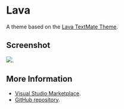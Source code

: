 # Lava

A theme based on the [Lava TextMate Theme](http://colorsublime.com/theme/Lava).


## Screenshot
![](https://raw.githubusercontent.com/gerane/VSCodeThemes/master/gerane.Theme-Lava/screenshot.png).


## More Information
* [Visual Studio Marketplace](https://marketplace.visualstudio.com/items/gerane.Theme-Lava).
* [GitHub repository](https://github.com/gerane/VSCodeThemes).
